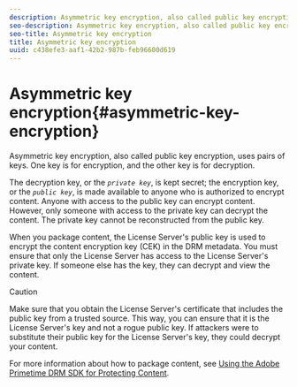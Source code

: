 ```yaml
---
description: Asymmetric key encryption, also called public key encryption, uses pairs of keys. One key is for encryption, and the other key is for decryption.
seo-description: Asymmetric key encryption, also called public key encryption, uses pairs of keys. One key is for encryption, and the other key is for decryption.
seo-title: Asymmetric key encryption
title: Asymmetric key encryption
uuid: c438efe3-aaf1-42b2-987b-feb96600d619
---
```


# Asymmetric key encryption{#asymmetric-key-encryption}

Asymmetric key encryption, also called public key encryption, uses pairs of keys. One key is for encryption, and the other key is for decryption.

The decryption key, or the *`private key`*, is kept secret; the encryption key, or the *`public key`*, is made available to anyone who is authorized to encrypt content. Anyone with access to the public key can encrypt content. However, only someone with access to the private key can decrypt the content. The private key cannot be reconstructed from the public key.

When you package content, the License Server's public key is used to encrypt the content encryption key (CEK) in the DRM metadata. You must ensure that only the License Server has access to the License Server's private key. If someone else has the key, they can decrypt and view the content.

>[!CAUTION]
>
>Make sure that you obtain the License Server's certificate that includes the public key from a trusted source. This way, you can ensure that it is the License Server's key and not a rogue public key. If attackers were to substitute their public key for the License Server's key, they could decrypt your content.

For more information about how to package content, see [Using the Adobe Primetime DRM SDK for Protecting Content](https://help.adobe.com/en_US/primetime/drm/5.3/protecting_content/index.html#DRM-concept-Using_the_Adobe_Primetime_DRM_SDK_for_Protecting_Content). 
